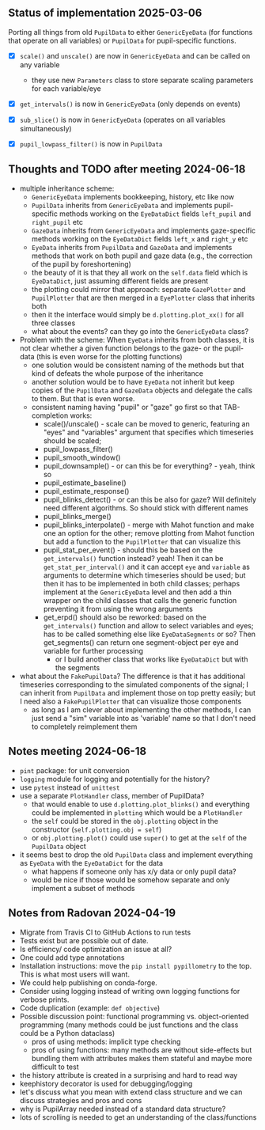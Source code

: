 ## Status of implementation 2025-03-06

Porting all things from old `PupilData` to either `GenericEyeData` (for functions that operate on all variables) or `PupilData` for pupil-specific functions.

- [x] `scale()` and `unscale()` are now in `GenericEyeData` and can be called on any variable
   - they use new `Parameters` class to store separate scaling parameters for each variable/eye
- [x] `get_intervals()` is now in `GenericEyeData` (only depends on events)
- [x] `sub_slice()` is now in `GenericEyeData` (operates on all variables simultaneously)
- [x] `pupil_lowpass_filter()` is now in `PupilData`


## Thoughts and TODO after meeting 2024-06-18

- multiple inheritance scheme:
  - `GenericEyeData` implements bookkeeping, history, etc like now
  - `PupilData` inherits from `GenericEyeData` and implements pupil-specific methods working on the `EyeDataDict` fields `left_pupil` and `right_pupil` etc
  - `GazeData` inherits from `GenericEyeData` and implements gaze-specific methods working on the `EyeDataDict` fields `left_x` and `right_y` etc
  - `EyeData` inherits from `PupilData` and `GazeData` and implements methods that work on both pupil and gaze data (e.g., the correction of the pupil by foreshortening)
  - the beauty of it is that they all work on the `self.data` field which is `EyeDataDict`, just assuming different fields are present
  - the plotting could mirror that approach: separate `GazePlotter` and `PupilPlotter` that are then merged in a `EyePlotter` class that inherits both
  - then it the interface would simply be `d.plotting.plot_xx()` for all three classes
  - what about the events? can they go into the `GenericEyeData` class?
- Problem with the scheme: When `EyeData` inherits from both classes, it is not clear whether a given function belongs to the gaze- or the pupil-data (this is even worse for the plotting functions)
  - one solution would be consistent naming of the methods but that kind of defeats the whole purpose of the inheritance
  - another solution would be to have `EyeData` not inherit but keep copies of the `PupilData` and `GazeData` objects and delegate the calls to them. But that is even worse.
  - consistent naming having "pupil" or "gaze" go first so that TAB-completion works:
    - scale()/unscale() - scale can be moved to generic, featuring an "eyes" and "variables" argument that specifies which timeseries should be scaled; 
    - pupil_lowpass_filter()
    - pupil_smooth_window()
    - pupil_downsample()  - or can this be for everything? - yeah, think so
    - pupil_estimate_baseline() 
    - pupil_estimate_response()
    - pupil_blinks_detect() - or can this be also for gaze? Will definitely need different algorithms. So should stick with different names
    - pupil_blinks_merge()
    - pupil_blinks_interpolate() - merge with Mahot function and make one an option for the other; remove plotting from Mahot function but add a function to the `PupilPlotter` that can visualize this
    - pupil_stat_per_event() - should this be based on the `get_intervals()` function instead? yeah! Then it can be `get_stat_per_interval()` and it can accept `eye` and `variable` as arguments to determine which timeseries should be used; but then it has to be implemented in both child classes; perhaps implement at the `GenericEyeData` level and then add a thin wrapper on the child classes that calls the generic function preventing it from using the wrong arguments
    - get_erpd() should also be reworked: based on the `get_intervals()` function and allow to select variables and eyes; has to be called something else like `EyeDataSegments` or so? Then get_segments() can return one segment-object per eye and variable for further processing
      - or I build another class that works like `EyeDataDict` but with the segments
- what about the `FakePupilData`? The difference is that it has additional timeseries corresponding to the simulated components of the signal; I can inherit from `PupilData` and implement those on top pretty easily; but I need also a `FakePupilPlotter` that can visualize those components
  - as long as I am clever about implementing the other methods, I can just send a "sim" variable into as 'variable' name so that I don't need to completely reimplement them


## Notes meeting 2024-06-18

- `pint` package: for unit conversion
- `logging` module for logging and potentially for the history?
- use `pytest` instead of `unittest`
- use a separate `PlotHandler` class, member of PupilData?
  - that would enable to use `d.plotting.plot_blinks()` and everything could be implemented in `plotting` which would be a `PlotHandler`
  - the `self` could be stored in the `obj.plotting` object in the constructor (`self.plotting.obj = self`)
  - or `obj.plotting.plot()` could use `super()` to get at the `self` of the `PupilData` object
- it seems best to drop the old `PupilData` class and implement everything as `EyeData` with the `EyeDataDict` for the data 
  - what happens if someone only has x/y data or only pupil data? 
  - would be nice if those would be somehow separate and only implement a subset of methods

## Notes from Radovan 2024-04-19

- Migrate from Travis CI to GitHub Actions to run tests
- Tests exist but are possible out of date.
- Is efficiency/ code optimization an issue at all?
- One could add type annotations
- Installation instructions: move the `pip install pypillometry` to the top.
  This is what most users will want.
- We could help publishing on conda-forge.
- Consider using logging instead of writing own logging functions for verbose prints.
- Code duplication (example: `def objective`)
- Possible discussion point: functional programming vs. object-oriented programming (many methods could be just functions and the class could be a Python dataclass)
  - pros of using methods: implicit type checking
  - pros of using functions: many methods are without side-effects but bundling them with attributes makes them stateful and maybe more difficult to test
- the history attribute is created in a surprising and hard to read way
- keephistory decorator is used for debugging/logging
- let's discuss what you mean with extend class structure and we can discuss strategies and pros and cons
- why is PupilArray needed instead of a standard data structure?
- lots of scrolling is needed to get an understanding of the class/functions 


